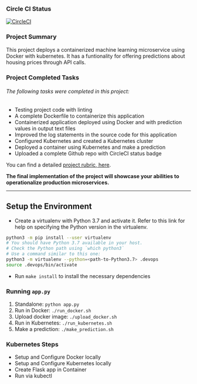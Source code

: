 ### Circle CI Status
[![CircleCI](https://dl.circleci.com/status-badge/img/gh/tech-lady/udaservice/tree/main.svg?style=svg)](https://dl.circleci.com/status-badge/redirect/gh/tech-lady/udaservice/tree/main)

### Project Summary

 This project deploys a containerized machine learning microservice using Docker with kubernetes.
 It has a funtionality for offering predictions about housing prices through API calls.

### Project Completed Tasks

###### The following tasks were completed in this project:

* Testing project code with linting
* A complete Dockerfile to containerize this application
* Containerized application deployed using Docker and with prediction values in output text files
* Improved the log statements in the source code for this application
* Configured Kubernetes and created a Kubernetes cluster
* Deployed a container using Kubernetes and make a prediction
* Uploaded a complete Github repo with CircleCI status badge

You can find a detailed [project rubric, here](https://review.udacity.com/#!/rubrics/2576/view).

**The final implementation of the project will showcase your abilities to operationalize production microservices.**

---

## Setup the Environment

* Create a virtualenv with Python 3.7 and activate it. Refer to this link for help on specifying the Python version in the virtualenv. 
```bash
python3 -m pip install --user virtualenv
# You should have Python 3.7 available in your host. 
# Check the Python path using `which python3`
# Use a command similar to this one:
python3 -m virtualenv --python=<path-to-Python3.7> .devops
source .devops/bin/activate
```
* Run `make install` to install the necessary dependencies

### Running `app.py`

1. Standalone:  `python app.py`
2. Run in Docker:  `./run_docker.sh`
3. Upload docker image: `./upload_docker.sh`
4. Run in Kubernetes:  `./run_kubernetes.sh`
5. Make a prediction: `./make_prediction.sh`

### Kubernetes Steps

* Setup and Configure Docker locally
* Setup and Configure Kubernetes locally
* Create Flask app in Container
* Run via kubectl
